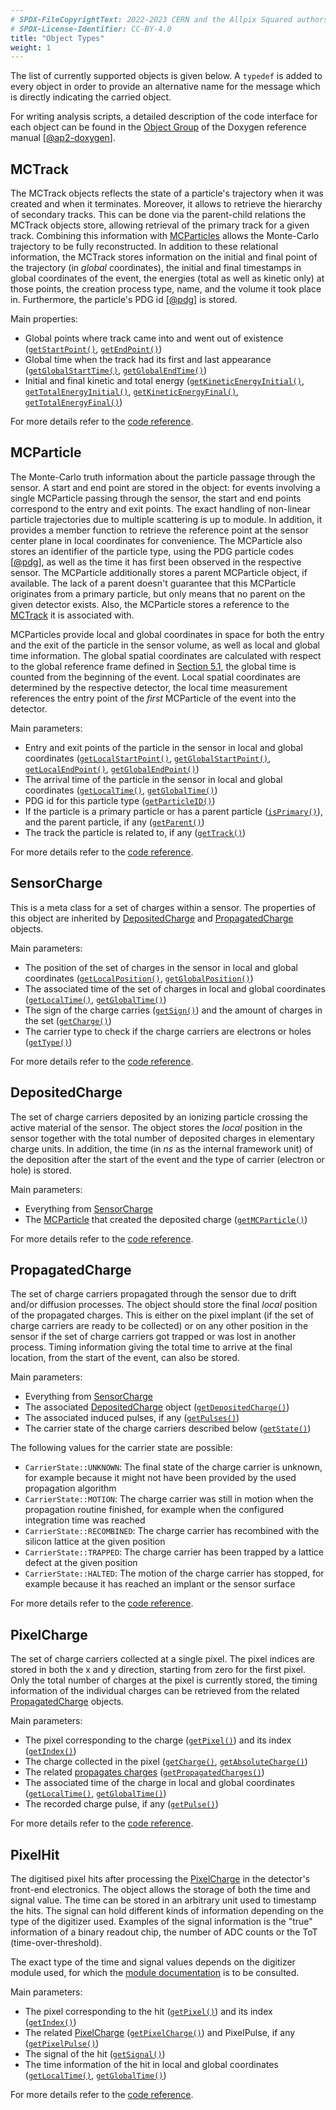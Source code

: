 ```yaml
---
# SPDX-FileCopyrightText: 2022-2023 CERN and the Allpix Squared authors
# SPDX-License-Identifier: CC-BY-4.0
title: "Object Types"
weight: 1
---
```


The list of currently supported objects is given below. A `typedef` is added to every object in order to provide an
alternative name for the message which is directly indicating the carried object.

For writing analysis scripts, a detailed description of the code interface for each object can be found in the
[Object Group](https://allpix-squared.docs.cern.ch/reference/group__Objects.html) of the Doxygen reference manual
\[[@ap2-doxygen]\].

## MCTrack

The MCTrack objects reflects the state of a particle's trajectory when it was created and when it terminates. Moreover, it
allows to retrieve the hierarchy of secondary tracks. This can be done via the parent-child relations the MCTrack objects
store, allowing retrieval of the primary track for a given track. Combining this information with [MCParticles](#mcparticle)
allows the Monte-Carlo trajectory to be fully reconstructed. In addition to these relational information, the MCTrack stores
information on the initial and final point of the trajectory (in *global* coordinates), the initial and final timestamps in
global coordinates of the event, the energies (total as well as kinetic only) at those points, the creation process type,
name, and the volume it took place in. Furthermore, the particle's PDG id \[[@pdg]\] is stored.

Main properties:
- Global points where track came into and went out of existence
  ([`getStartPoint()`](https://allpix-squared.docs.cern.ch/reference/classallpix_1_1MCTrack.html#a1bddb8af8c3f64067bf8767c5a435117),
   [`getEndPoint()`](https://allpix-squared.docs.cern.ch/reference/classallpix_1_1MCTrack.html#a1ae55b27c872c7adfa6fd890f2f83195))
- Global time when the track had its first and last appearance
  ([`getGlobalStartTime()`](https://allpix-squared.docs.cern.ch/reference/classallpix_1_1MCTrack.html#a913166027c8a2dec9ffba22361b289f1),
   [`getGlobalEndTime()`](https://allpix-squared.docs.cern.ch/reference/classallpix_1_1MCTrack.html#a01377a4a6f447bc85b92e306da5989c3))
- Initial and final kinetic and total energy
  ([`getKineticEnergyInitial()`](https://allpix-squared.docs.cern.ch/reference/classallpix_1_1MCTrack.html#a9998511439c665d777d65779f9f9dcdf),
   [`getTotalEnergyInitial()`](https://allpix-squared.docs.cern.ch/reference/classallpix_1_1MCTrack.html#a25c481bd56d0c2ab8ba15c4292c8ecc7),
   [`getKineticEnergyFinal()`](https://allpix-squared.docs.cern.ch/reference/classallpix_1_1MCTrack.html#a40419d59795984f813e0611205af6740),
   [`getTotalEnergyFinal()`](https://allpix-squared.docs.cern.ch/reference/classallpix_1_1MCTrack.html#adfb09b0a238968fb728a3668d67f739e))

For more details refer to the [code reference](https://allpix-squared.docs.cern.ch/reference/classallpix_1_1MCTrack.html).

## MCParticle

The Monte-Carlo truth information about the particle passage through the sensor. A start and end point are stored in the
object: for events involving a single MCParticle passing through the sensor, the start and end points correspond to the entry
and exit points. The exact handling of non-linear particle trajectories due to multiple scattering is up to module. In
addition, it provides a member function to retrieve the reference point at the sensor center plane in local coordinates for
convenience. The MCParticle also stores an identifier of the particle type, using the PDG particle codes \[[@pdg]\], as well
as the time it has first been observed in the respective sensor. The MCParticle additionally stores a parent MCParticle
object, if available. The lack of a parent doesn't guarantee that this MCParticle originates from a primary particle, but
only means that no parent on the given detector exists. Also, the MCParticle stores a reference to the [MCTrack](#mctrack) it
is associated with.

MCParticles provide local and global coordinates in space for both the entry and the exit of the particle in the sensor
volume, as well as local and global time information. The global spatial coordinates are calculated with respect to the
global reference frame defined in [Section 5.1](../05_geometry_detectors/01_geometry.md#coordinate-systems), the global time
is counted from the beginning of the event. Local spatial coordinates are determined by the respective detector, the local
time measurement references the entry point of the *first* MCParticle of the event into the detector.

Main parameters:
- Entry and exit points of the particle in the sensor in local and global coordinates
  ([`getLocalStartPoint()`](https://allpix-squared.docs.cern.ch/reference/classallpix_1_1MCParticle.html#a3ab0b177b8b64535057d98bd3238cae3),
   [`getGlobalStartPoint()`](https://allpix-squared.docs.cern.ch/reference/classallpix_1_1MCParticle.html#a2f6a661fe23e0fcc102af99fe044db5a),
   [`getLocalEndPoint()`](https://allpix-squared.docs.cern.ch/reference/classallpix_1_1MCParticle.html#a7bf3fe84684c26be72cdf2442b986fe8),
   [`getGlobalEndPoint()`](https://allpix-squared.docs.cern.ch/reference/classallpix_1_1MCParticle.html#a1529985658a12ea1c26bed764dec001d))
- The arrival time of the particle in the sensor in local and global coordinates
  ([`getLocalTime()`](https://allpix-squared.docs.cern.ch/reference/classallpix_1_1MCParticle.html#a354c07df3e02198e7b2a6d856765d2c5),
   [`getGlobalTime()`](https://allpix-squared.docs.cern.ch/reference/classallpix_1_1MCParticle.html#ac50facfceaf33ebdc7199085ec3549f7))
- PDG id for this particle type
  ([`getParticleID()`](https://allpix-squared.docs.cern.ch/reference/classallpix_1_1MCParticle.html#a940f894b9773e58eed588acd85712bd4))
- If the particle is a primary particle or has a parent particle
  ([`isPrimary()`](https://allpix-squared.docs.cern.ch/reference/classallpix_1_1MCParticle.html#a7cc9e9f4ace629928a34c5e3f72d5efa)),
  and the parent particle, if any
  ([`getParent()`](https://allpix-squared.docs.cern.ch/reference/classallpix_1_1MCParticle.html#a8985cb34f41e91cf6f193ac72b9f0ed3))
- The track the particle is related to, if any
  ([`getTrack()`](https://allpix-squared.docs.cern.ch/reference/classallpix_1_1MCParticle.html#a997b124cb9020557ffb8bf18620eb970))

For more details refer to the [code reference](https://allpix-squared.docs.cern.ch/reference/classallpix_1_1MCParticle.html).

## SensorCharge

This is a meta class for a set of charges within a sensor. The properties of this object are inherited by
[DepositedCharge](#depositedcharge) and [PropagatedCharge](#propagatedcharge) objects.

Main parameters:
- The position of the set of charges in the sensor in local and global coordinates
  ([`getLocalPosition()`](https://allpix-squared.docs.cern.ch/reference/classallpix_1_1MCParticle.html#a3ab0b177b8b64535057d98bd3238cae3),
   [`getGlobalPosition()`](https://allpix-squared.docs.cern.ch/reference/classallpix_1_1SensorCharge.html#adcf461c7b657982725c8abad6ff74ac4))
- The associated time of the set of charges in local and global coordinates
  ([`getLocalTime()`](https://allpix-squared.docs.cern.ch/reference/classallpix_1_1SensorCharge.html#a365ea8e1f752290ffba385a5fdd0d52d),
   [`getGlobalTime()`](https://allpix-squared.docs.cern.ch/reference/classallpix_1_1SensorCharge.html#ad42d8e19a3e01bf9204d002ec9370018))
- The sign of the charge carries
  ([`getSign()`](https://allpix-squared.docs.cern.ch/reference/classallpix_1_1SensorCharge.html#a70e90b3397690567c5e5e98b441108d6))
  and the amount of charges in the set
  ([`getCharge()`](https://allpix-squared.docs.cern.ch/reference/classallpix_1_1SensorCharge.html#adab95a4c287dc8b3ae106e07a22214f6))
- The carrier type to check if the charge carriers are electrons or holes
  ([`getType()`](https://allpix-squared.docs.cern.ch/reference/classallpix_1_1SensorCharge.html#a903e762bc987c43fe1e8128f400e4ea3))

For more details refer to the [code reference](https://allpix-squared.docs.cern.ch/reference/classallpix_1_1SensorCharge.html).

## DepositedCharge

The set of charge carriers deposited by an ionizing particle crossing the active material of the sensor. The object stores
the *local* position in the sensor together with the total number of deposited charges in elementary charge units. In
addition, the time (in *ns* as the internal framework unit) of the deposition after the start of the event and the type of
carrier (electron or hole) is stored.

Main parameters:
- Everything from [SensorCharge](#sensorcharge)
- The [MCParticle](#mcparticle) that created the deposited charge
  ([`getMCParticle()`](https://allpix-squared.docs.cern.ch/reference/classallpix_1_1DepositedCharge.html#a371c2f081846e00b6ea5aaaba049dbb7))

For more details refer to the [code reference](https://allpix-squared.docs.cern.ch/reference/classallpix_1_1DepositedCharge.html).

## PropagatedCharge

The set of charge carriers propagated through the sensor due to drift and/or diffusion processes. The object should store the
final *local* position of the propagated charges. This is either on the pixel implant (if the set of charge carriers are
ready to be collected) or on any other position in the sensor if the set of charge carriers got trapped or was lost in
another process. Timing information giving the total time to arrive at the final location, from the start of the event, can
also be stored.

Main parameters:
- Everything from [SensorCharge](#sensorcharge)
- The associated [DepositedCharge](#depositedcharge) object
  ([`getDepositedCharge()`](https://allpix-squared.docs.cern.ch/reference/classallpix_1_1PropagatedCharge.html#a2faa699e53a1809e645d0556ce924345))
- The associated induced pulses, if any
  ([`getPulses()`](https://allpix-squared.docs.cern.ch/reference/classallpix_1_1PropagatedCharge.html#a6dfb809cfda7bab0893292c4861e85d3))
- The carrier state of the charge carriers described below
  ([`getState()`](https://allpix-squared.docs.cern.ch/reference/classallpix_1_1PropagatedCharge.html#ac14ea433405562d18a6113948707552f))

The following values for the carrier state are possible:
- `CarrierState::UNKNOWN`:
  The final state of the charge carrier is unknown, for example because it might not have been provided by the used
  propagation algorithm
- `CarrierState::MOTION`:
  The charge carrier was still in motion when the propagation routine finished, for example when the configured integration
  time was reached
- `CarrierState::RECOMBINED`:
  The charge carrier has recombined with the silicon lattice at the given position
- `CarrierState::TRAPPED`:
  The charge carrier has been trapped by a lattice defect at the given position
- `CarrierState::HALTED`:
  The motion of the charge carrier has stopped, for example because it has reached an implant or the sensor surface

For more details refer to the [code reference](https://allpix-squared.docs.cern.ch/reference/classallpix_1_1PropagatedCharge.html).

## PixelCharge

The set of charge carriers collected at a single pixel. The pixel indices are stored in both the x and y direction, starting
from zero for the first pixel. Only the total number of charges at the pixel is currently stored, the timing information of
the individual charges can be retrieved from the related [PropagatedCharge](#propagatedcharge) objects.

Main parameters:
- The pixel corresponding to the charge
  ([`getPixel()`](https://allpix-squared.docs.cern.ch/reference/classallpix_1_1PixelCharge.html#ab511f3005b3893a0496a8f1623ddde1f))
  and its index
  ([`getIndex()`](https://allpix-squared.docs.cern.ch/reference/classallpix_1_1PixelCharge.html#a8c24718e64e7e49a84893a1b60b04696))
- The charge collected in the pixel
  ([`getCharge()`](https://allpix-squared.docs.cern.ch/reference/classallpix_1_1PixelCharge.html#a3aaf82b5ca4439c17614536ff668d569),
   [`getAbsoluteCharge()`](https://allpix-squared.docs.cern.ch/reference/classallpix_1_1PixelCharge.html#af767e1d8b8672c5628093a1491f83da5))
- The related [propagates charges](#propagatedcharge)
  ([`getPropagatedCharges()`](https://allpix-squared.docs.cern.ch/reference/classallpix_1_1PixelCharge.html#af7edef4aaa932efb3552939a912e3751))
- The associated time of the charge in local and global coordinates
  ([`getLocalTime()`](https://allpix-squared.docs.cern.ch/reference/classallpix_1_1PixelCharge.html#adbfb1bceab6b1f5fcc9d2761689c1565),
   [`getGlobalTime()`](https://allpix-squared.docs.cern.ch/reference/classallpix_1_1PixelCharge.html#a14db92143cf86e53ecd1e17fae6b797c))
- The recorded charge pulse, if any
  ([`getPulse()`](https://allpix-squared.docs.cern.ch/reference/classallpix_1_1PixelCharge.html#a49f7cf79b556b7744fc9234c7252be4c))

For more details refer to the [code reference](https://allpix-squared.docs.cern.ch/reference/classallpix_1_1PixelCharge.html).

## PixelHit

The digitised pixel hits after processing the [PixelCharge](#pixelcharge) in the detector's front-end electronics. The object
allows the storage of both the time and signal value. The time can be stored in an arbitrary unit used to timestamp the hits.
The signal can hold different kinds of information depending on the type of the digitizer used. Examples of the signal
information is the "true" information of a binary readout chip, the number of ADC counts or the ToT (time-over-threshold).

The exact type of the time and signal values depends on the digitizer module used, for which the
[module documentation](../08_modules/_index.md) is to be consulted.

Main parameters:
- The pixel corresponding to the hit
  ([`getPixel()`](https://allpix-squared.docs.cern.ch/reference/classallpix_1_1PixelHit.html#a1da68ec967f329bc389024fc6967c4ad))
  and its index
  ([`getIndex()`](https://allpix-squared.docs.cern.ch/reference/classallpix_1_1PixelHit.html#a0859f268a4f7a69aad7ca6cce742f03b))
- The related [PixelCharge](#pixelcharge)
  ([`getPixelCharge()`](https://allpix-squared.docs.cern.ch/reference/classallpix_1_1PixelHit.html#a3c0794a68c71e930913438f151afcf66))
  and PixelPulse, if any
  ([`getPixelPulse()`](https://allpix-squared.docs.cern.ch/reference/classallpix_1_1PixelHit.html#a2cb314929cced5f6f82ebe7e4a3016bd))
- The signal of the hit
  ([`getSignal()`](https://allpix-squared.docs.cern.ch/reference/classallpix_1_1PixelHit.html#ae9fc38ec4d0aa41aff2eb019ce2ce236))
- The time information of the hit in local and global coordinates
  ([`getLocalTime()`](https://allpix-squared.docs.cern.ch/reference/classallpix_1_1PixelHit.html#a99fad43a7ba5d87f7f774d26d81c7dc2),
   [`getGlobalTime()`](https://allpix-squared.docs.cern.ch/reference/classallpix_1_1PixelHit.html#a1d541acb02366d25691b2114613a8521))


For more details refer to the [code reference](https://allpix-squared.docs.cern.ch/reference/classallpix_1_1PixelHit.html).


[@pdg]: http://hepdata.cedar.ac.uk/lbl/2016/reviews/rpp2016-rev-monte-carlo-numbering.pdf
[@ap2-doxygen]: https://allpix-squared.docs.cern.ch/reference/
